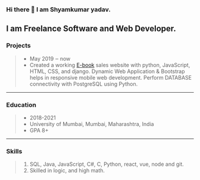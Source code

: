 ### Hi there 👋 I am Shyamkumar yadav.

I am Freelance Software and Web Developer.  
---
### Projects
> * May 2019 ‒ now  
> * Created a working [E-book](../../../E_library) sales website with python, JavaScript, HTML, CSS, and django. Dynamic Web Application & Bootstrap helps in responsive mobile web development. Perform DATABASE connectivity with PostgreSQL using Python.   
---
### Education  
> * 2018-2021  
> * University of Mumbai, Mumbai, Maharashtra, India  
> * GPA 8+  

---
### Skills  
> 1. SQL, Java, JavaScript, C#, C, Python, react, vue, node and git.  
> 2. Skilled in logic, and high math.  
